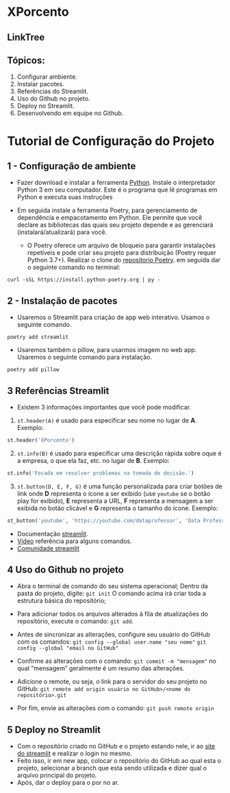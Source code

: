 # XPorcento

##  LinkTree
## Tópicos:

1. Configurar ambiente.
2. Instalar pacotes.
3. Referências do Streamlit.
4. Uso do Github no projeto.
5. Deploy no Streamlit.
6. Desenvolvendo em equipe no Github.


# Tutorial de Configuração do Projeto

##  1 - Configuração de ambiente

- Fazer download e instalar a ferramenta [Python](https://www.python.org/downloads/). Instale o interpretador Python 3 em seu computador. Este é o programa que lê programas em Python e executa suas instruções

- Em seguida instale a ferramenta Poetry, para gerenciamento de dependência e empacotamento em Python. Ele permite que você declare as bibliotecas das quais seu projeto depende e as gerenciará (instalará/atualizará) para você. 

    - O Poetry oferece um arquivo de bloqueio para garantir instalações repetíveis e pode criar seu projeto para distribuição (Poetry requer Python 3.7+). Realizar o clone do [repositorio Poetry](https://github.com/python-poetry/install.python-poetry.org). em seguida dar o seguinte comando no terminal: 

 `curl -sSL https://install.python-poetry.org | py -`

 ## 2 - Instalação de pacotes

- Usaremos o Streamlit para criação de app web interativo. Usamos o seguinte comando.

`poetry add streamlit`

- Usaremos também o pillow, para usarmos imagem no web app. Usaremos o seguinte comando para instalação.

`poetry add pillow`

## 3 Referências Streamlit

- Existem 3 informações importantes que você pode modificar.
1. `st.header(A)` é usado para especificar seu nome no lugar de **A**.
Exemplo:
```python
st.header('XPorcento')
```
2. `st.info(B)` é usado para especificar uma descrição rápida sobre oque é a empresa, o que ela faz, etc. no lugar de **B**.
Exemplo:
```python
st.info('Focada em resolver problemas na tomada de decisão.')
``` 

3. `st.button(D, E, F, G)` é uma função personalizada para criar botões de link onde **D** representa o ícone a ser exibido (use `youtube` se o botão play for exibido), **E** representa a URL, **F** representa a mensagem a ser exibida no botão clicável e **G** representa o tamanho do ícone.
Exemplo:
```python
st_button('youtube', 'https://youtube.com/dataprofessor', 'Data Professor YouTube channel', icon_size)
```

- Documentação [streamlit](https://docs.streamlit.io/).
- [Video](https://www.youtube.com/watch?v=Ie5ef_R_k6I&t=3986s) referência para alguns comandos.
- [Comunidade streamlit](https://discuss.streamlit.io/)

## 4 Uso do Github no projeto

- Abra o terminal de comando do seu sistema operacional;
Dentro da pasta do projeto, digite: `git init`
O comando acima irá criar toda a estrutura básica do repositório;

- Para adicionar todos os arquivos alterados à fila de atualizações do repositório, execute o comando: `git add`.

- Antes de sincronizar as alterações, configure seu usuário do GitHub com os comandos:
    `git config --global user.name "seu nome"`
    `git config --global "email no GitHub"`

- Confirme as alterações com o comando: 
    `git commit -m "mensagem"` 
no qual “mensagem” geralmente é um resumo das alterações.

- Adicione o remote, ou seja, o link para o servidor do seu projeto no GitHub:
    `git remote add origin usuário no GitHub>/<nome do repositório>.git`

- Por fim, envie as alterações com o comando:
    `git push remote origin`

## 5 Deploy no Streamlit

- Com o repositório criado no GitHub e o projeto estando nele, ir ao [site do streamlit](https://streamlit.io/) e realizar o login no mesmo. 
- Feito isso, ir em new app, colocar o repositório do GitHub ao qual esta o projeto, selecionar a branch que esta sendo utilizada e dizer qual o arquivo principal do projeto.
- Após, dar o deploy para o por no ar.







[]()